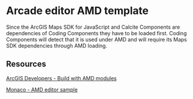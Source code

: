 # Arcade editor AMD template

Since the ArcGIS Maps SDK for JavaScript and Calcite Components are dependencies of Coding Components they have to be loaded first. Coding Components will detect that it is used under AMD and will require its Maps SDK dependencies through AMD loading.

## Resources

[ArcGIS Developers - Build with AMD modules](http://developers.arcgis.com/javascript/latest/amd-build/)

[Monaco - AMD editor sample](https://github.com/microsoft/monaco-editor/blob/main/samples/browser-amd-editor/index.html)
